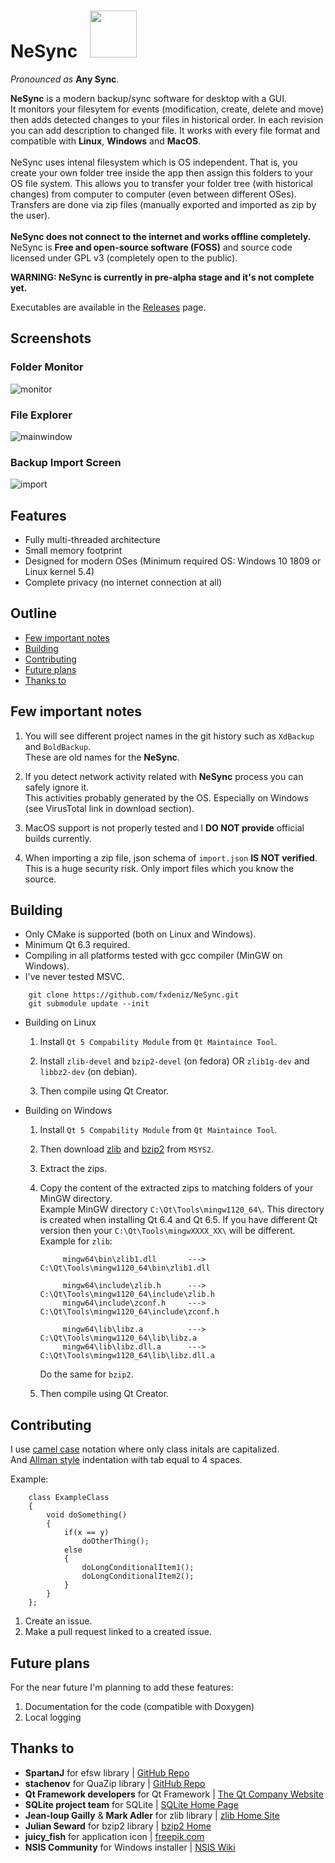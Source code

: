 
<h1>
   NeSync &nbsp; <img src="https://github.com/fxdeniz/NeSync/blob/main/Resources/app_icon.png" height=75 />
</h1>


_Pronounced as_ __Any Sync__.

__NeSync__ is a modern backup/sync software for desktop with a GUI.<br>
It monitors your filesytem for events (modification, create, delete and move) then adds detected changes to your files in historical order.
In each revision you can add description to changed file. It works with every file format and compatible with __Linux__, __Windows__ and __MacOS__.
<br><br>
NeSync uses intenal filesystem which is OS independent.
That is, you create your own folder tree inside the app then assign this folders to your OS file system. 
This allows you to transfer your folder tree (with historical changes) from computer to computer (even between different OSes).
Transfers are done via zip files (manually exported and imported as zip by the user).
<br><br>
__NeSync does not connect to the internet and works offline completely.__<br>
NeSync is __Free and open-source software (FOSS)__ and source code licensed under GPL v3 (completely open to the public).

__WARNING: NeSync is currently in pre-alpha stage and it's not complete yet.__

Executables are available in the [Releases](https://github.com/fxdeniz/NeSync/releases) page.


## Screenshots
### Folder Monitor
![monitor](https://github.com/fxdeniz/NeSync/assets/104620840/022d9798-bc30-4ace-8796-0f71d70f4936)
### File Explorer
![mainwindow](https://github.com/fxdeniz/NeSync/assets/104620840/3780549f-3a4b-474b-8696-a0214b7dfb4b)
### Backup Import Screen
![import](https://github.com/fxdeniz/NeSync/assets/104620840/06664327-5bb1-41ac-ac1c-6fe1a8526d38)


## Features
* Fully multi-threaded architecture
* Small memory footprint
* Designed for modern OSes (Minimum required OS: Windows 10 1809  or Linux kernel 5.4)
* Complete privacy (no internet connection at all)


## Outline

* [Few important notes](#few-important-notes)
* [Building](#building)
* [Contributing](#contributing)
* [Future plans](#future-plans)
* [Thanks to](#thanks-to)

## Few important notes

1. You will see different project names in the git history such as `XdBackup` and `BoldBackup`.<br>
   These are old names for the __NeSync__.
   
2. If you detect network activity related with __NeSync__ process you can safely ignore it.<br>
   This activities probably generated by the OS. Especially on Windows (see VirusTotal link in download section).
   
3. MacOS support is not properly tested and I __DO NOT provide__ official builds currently.

4. When importing a zip file, json schema of `import.json` __IS NOT verified__.<br>
   This is a huge security risk. Only import files which you know the source.


## Building

* Only CMake is supported (both on Linux and Windows).
* Minimum Qt 6.3 required.
* Compiling in all platforms tested with gcc compiler (MinGW on Windows).
* I've never tested MSVC.

```
    git clone https://github.com/fxdeniz/NeSync.git
    git submodule update --init
```

* Building on Linux
    1. Install `Qt 5 Compability Module` from `Qt Maintaince Tool`.
    
    2. Install `zlib-devel` and `bzip2-devel` (on fedora) OR `zlib1g-dev` and `libbz2-dev` (on debian).
    
    3. Then compile using Qt Creator.
    
* Building on Windows
    1. Install `Qt 5 Compability Module` from `Qt Maintaince Tool`.
    
    2. Then download [zlib](https://packages.msys2.org/package/mingw-w64-x86_64-zlib) and 
       [bzip2](https://packages.msys2.org/package/mingw-w64-x86_64-bzip2) from `MSYS2`.
       
    3. Extract the zips.
    
    4. Copy the content of the extracted zips to matching folders of your MinGW directory.<br>
       Example MinGW directory `C:\Qt\Tools\mingw1120_64\`. This directory is created when installing Qt 6.4 and Qt 6.5.
       If you have different Qt version then your `C:\Qt\Tools\mingwXXXX_XX\` will be different.
       <br>
       Example for `zlib`:
       ```
            mingw64\bin\zlib1.dll       --->    C:\Qt\Tools\mingw1120_64\bin\zlib1.dll
            
            mingw64\include\zlib.h      --->    C:\Qt\Tools\mingw1120_64\include\zlib.h        
            mingw64\include\zconf.h     --->    C:\Qt\Tools\mingw1120_64\include\zconf.h
            
            mingw64\lib\libz.a          --->    C:\Qt\Tools\mingw1120_64\lib\libz.a
            mingw64\lib\libz.dll.a      --->    C:\Qt\Tools\mingw1120_64\lib\libz.dll.a
       ```
       Do the same for `bzip2`.
       
    5. Then compile using Qt Creator.

## Contributing

I use [camel case](https://en.wikipedia.org/wiki/Camel_case) notation where only class initals are capitalized.<br>
And [Allman style](https://en.wikipedia.org/wiki/Indentation_style#Allman_style) indentation with tab equal to 4 spaces.
    
Example:
```
    class ExampleClass
    {
        void doSomething()
        {
            if(x == y)
                doOtherThing();
            else
            {
                doLongConditionalItem1();
                doLongConditionalItem2();                    
            }
        }
    };
```
    
1. Create an issue.
2. Make a pull request linked to a created issue.


## Future plans

For the near future I'm planning to add these features:
1. Documentation for the code (compatible with Doxygen)
2. Local logging


## Thanks to

* __SpartanJ__ for efsw library | [GitHub Repo](https://github.com/SpartanJ/efsw)
* __stachenov__ for QuaZip library | [GitHub Repo](https://github.com/stachenov/quazip)
* __Qt Framework developers__ for Qt Framework | [The Qt Company Website](https://www.qt.io)
* __SQLite project team__ for SQLite | [SQLite Home Page](https://www.sqlite.org)
* __Jean-loup Gailly__ & __Mark Adler__ for zlib library | [zlib Home Site](https://zlib.net)
* __Julian Seward__ for bzip2 library | [bzip2 Home](https://sourceware.org/bzip2)
* __juicy_fish__ for application icon | [freepik.com](https://www.freepik.com/icon/version-control_5815495)
* __NSIS Community__ for Windows installer | [NSIS Wiki](https://nsis.sourceforge.io)
